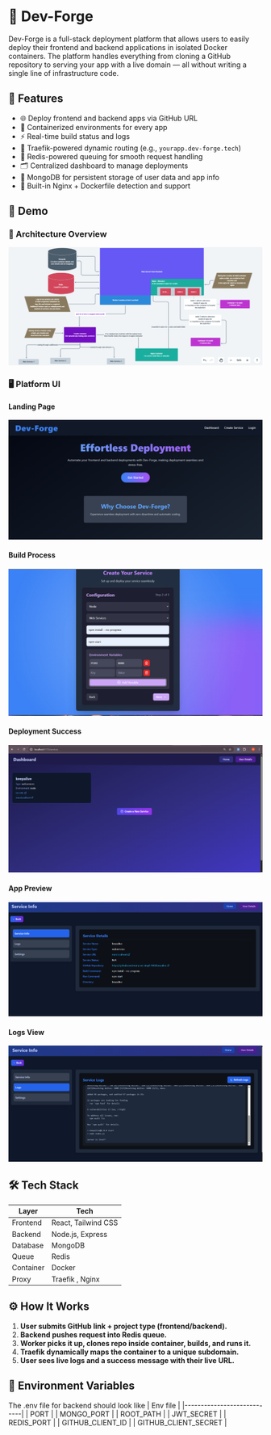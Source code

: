 # 🚀 Dev-Forge

Dev-Forge is a full-stack deployment platform that allows users to easily deploy their frontend and backend applications in isolated Docker containers. The platform handles everything from cloning a GitHub repository to serving your app with a live domain — all without writing a single line of infrastructure code.

## 🧠 Features

- 🌐 Deploy frontend and backend apps via GitHub URL
- 🐳 Containerized environments for every app
- ⚡️ Real-time build status and logs
- 🔀 Traefik-powered dynamic routing (e.g., `yourapp.dev-forge.tech`)
- 🔁 Redis-powered queuing for smooth request handling
- 🗂 Centralized dashboard to manage deployments
- 💾 MongoDB for persistent storage of user data and app info
- 📜 Built-in Nginx + Dockerfile detection and support

## 📸 Demo

### 📌 Architecture Overview
![Architecture](./assets/Dev-Forge-backend-Design.png)

### 🖥 Platform UI
#### Landing Page  
![Demo1](./assets/demo1.png)  
#### Build Process  
![Demo2](./assets/demo2.png)  
#### Deployment Success  
![Demo4](./assets/demo4.png)  
#### App Preview  
![Demo5](./assets/demo5.png)  
#### Logs View  
![Demo6](./assets/demo6.png)

## 🛠 Tech Stack

| Layer       | Tech                     |
|------------|--------------------------|
| Frontend   | React, Tailwind CSS      |
| Backend    | Node.js, Express         |
| Database   | MongoDB                  |
| Queue      | Redis                    |
| Container  | Docker                   |
| Proxy      | Traefik , Nginx          |

## ⚙️ How It Works

1. **User submits GitHub link + project type (frontend/backend).**
2. **Backend pushes request into Redis queue.**
3. **Worker picks it up, clones repo inside container, builds, and runs it.**
4. **Traefik dynamically maps the container to a unique subdomain.**
5. **User sees live logs and a success message with their live URL.**

## 🧪 Environment Variables

The .env file for backend should look like
| Env file                   |
|----------------------------|
|  PORT                      |
|  MONGO_PORT                |
|  ROOT_PATH                 |
|  JWT_SECRET                |
|  REDIS_PORT                |
|  GITHUB_CLIENT_ID          | 
| GITHUB_CLIENT_SECRET       |


